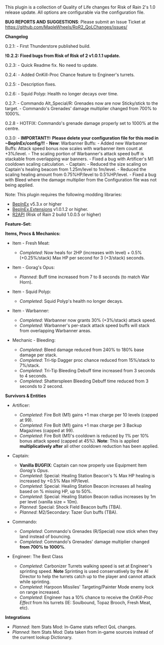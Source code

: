 This plugin is a collection of Quality of Life changes for Risk of Rain 2's 1.0 release update. All options are configurable via the configuration file.

**BUG REPORTS AND SUGGESTIONS**: Please submit an Issue Ticket at https://github.com/MapleWheels/RoR2_QoLChanges/issues/

**Changelog**

0.2.1: 
	- First Thunderstore published build.
	
**!0.2.2: Fixed bugs from Risk of Risk of 2 v1.0.1.1 update.**

0.2.3: 
	- Quick Readme fix. No need to update.
	
0.2.4: 
	- Added OnKill-Proc Chance feature to Engineer's turrets.
	
0.2.5: 
	- Description fixes.
	
0.2.6: 
	- Squid Polyp: Health no longer decays over time. 
	
0.2.7:
	- Commando Alt_Special/R: Grenades now are now Sticky/stick to the target.
	- Commando's Grenades' damage multiplier changed from 700% to 1000%.
	
0.2.8
	- HOTFIX: Commando's grenade damage properly set to 1000% at the centre.
	
0.3.0: 
	- **IMPORTANT!!: Please delete your configuration file for this mod in ~BepInEx/config/!!**
	- **New**: Warbanner Buffs:
		- Added new Warbanner Buffs: Attack speed bonus now scales with warbanner item count at +3%/level.
		- The scaling portion of Warbanner's attack speed buff is stackable from overlapping war banners.
	- Fixed a bug with Artificer's M1 cooldown scaling calculation.
	- Captain:
		- Reduced the size scaling on Captain's healing beacom from 1.25m/level to 1m/level.
		- Reduced the scaling healing amount from 0.75%HP/level to 0.5%HP/level.
	- Fixed a bug with Bleed where the damage multiplier from the Configuration file was not being applied.

Note: This plugin requires the following modding libraries:
- [BepInEx](https://github.com/BepInEx/BepInEx) v5.3.x or higher
- [BepInEx.Extensions](https://github.com/MapleWheels/BepInEx_Extensions) v1.0.1.2 or higher.
- [R2API](https://github.com/risk-of-thunder/R2API) (Risk of Rain 2 build 1.0.0.5 or higher)


**Feature-Set:**

**Items, Procs & Mechanics:**

- Item - Fresh Meat:
	- *Completed*: Now heals for 2HP (increases with level) + 0.5% (+0.25%/stack) Max HP per second for 3 (+3/stack) seconds.
	
- Item - Gorag's Opus:
	- *Planned*: Buff time increased from 7 to 8 seconds (to match War Horn).

- Item - Squid Polyp:
	- *Completed*: Squid Polyp's health no longer decays.
	
- Item - Warbanner:
	- *Completed*: Warbanner now grants 30% (+3%/stack) attack speed.
	- *Completed*: Warbanner's per-stack attack speed buffs will stack from overlapping Warbanner areas.

- Mechanic - Bleeding:
	- *Completed*: Bleed damage reduced from 240% to 180% base damage per stack.
	- *Completed*: Tri-tip Dagger proc chance reduced from 15%/stack to 7%/stack.
	- *Completed*: Tri-Tip Bleeding Debuff time increased from 3 seconds to 4 seconds.
	- *Completed*: Shatterspleen Bleeding Debuff time reduced from 3 seconds to 2 second.
	
**Survivors & Entities**

- Artificer:
	- *Completed*: Fire Bolt (M1) gains +1 max charge per 10 levels (capped at 99).
	- *Completed*: Fire Bolt (M1) gains +1 max charge per 3 Backup Magazines (capped at 99).
	- *Completed*: Fire Bolt (M1)'s cooldown is reduced by 1% per 10% bonus attack speed (capped at 45%). **Note**: This is applied **multiplicatively after** all other cooldown reduction has been applied.

- Captain:
	- **Vanilla BUGFIX**: Captain can now properly use Equipment Item *Gorag's Opus*.
	- *Completed*: Special: Healing Station Beacon's % Max HP healing is increased by +0.5% Max HP/level.
	- *Completed*: Special: Healing Station Beacon increases all healing based on % missing HP, up to 50%.
	- *Completed*: Special: Healing Station Beacon radius increases by 1m per level (vanilla size = 10m).
	- *Planned*: Special: Shock Field Beacon buffs (TBA).
	- *Planned*: M2/Secondary: Tazer Gun buffs (TBA).
	
- Commando:
	- *Completed*: Commando's Grenades (R/Special) now stick when they land instead of bouncing.
	- *Completed*: Commando's Grenades' damage multiplier changed **from 700% to 1000%**.

- Engineer: The Best Class
	- *Completed*: Carbonizer Turrets walking speed is set at Engineer's sprinting speed. **Note** Sprinting is used conservatively by the AI Director to help the turrets catch up to the player and cannot attack while sprinting.
	- *Completed*: Harpoon Missiles' Targeting/Painter Mode enemy lock on range increased.
	- *Completed*: Engineer has a 10% chance to receive the *OnKill-Proc Effect* from his turrets (IE: Soulbound, Topaz Brooch, Fresh Meat, etc).
	
**Integrations**
- *Planned*: Item Stats Mod: In-Game stats reflect QoL changes.
- *Planned*: Item Stats Mod: Data taken from in-game sources instead of the current lookup Dictionary.

